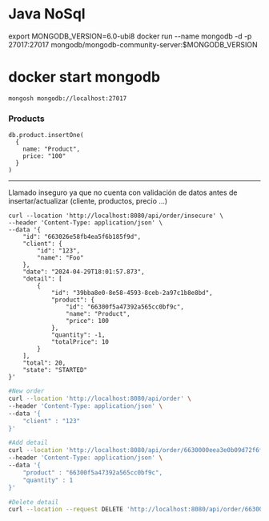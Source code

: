 # Java NoSql

export MONGODB_VERSION=6.0-ubi8
docker run --name mongodb -d -p 27017:27017 mongodb/mongodb-community-server:$MONGODB_VERSION

# docker start mongodb 

```shell
mongosh mongodb://localhost:27017
```

### Products
```mongodb-json
db.product.insertOne(
  {
    name: "Product",
    price: "100"
  }
)
```

---

Llamado inseguro ya que no cuenta con validación de datos antes de insertar/actualizar (cliente, productos, precio ...)
```shell
curl --location 'http://localhost:8080/api/order/insecure' \
--header 'Content-Type: application/json' \
--data '{
    "id": "663026e58fb4ea5f6b185f9d",
    "client": {
        "id": "123",
        "name": "Foo"
    },
    "date": "2024-04-29T18:01:57.873",
    "detail": [
        {
            "id": "39bba8e0-8e58-4593-8ceb-2a97c1b8e8bd",
            "product": {
                "id": "66300f5a47392a565cc0bf9c",
                "name": "Product",
                "price": 100
            },
            "quantity": -1,
            "totalPrice": 10
        }        
    ],
    "total": 20,
    "state": "STARTED"
}'
```

```sh
#New order
curl --location 'http://localhost:8080/api/order' \
--header 'Content-Type: application/json' \
--data '{
    "client" : "123"
}'

#Add detail
curl --location 'http://localhost:8080/api/order/6630000eea3e0b09d72f6f43/detail' \
--header 'Content-Type: application/json' \
--data '{
    "product" : "66300f5a47392a565cc0bf9c",
    "quantity" : 1
}'

#Delete detail
curl --location --request DELETE 'http://localhost:8080/api/order/6630000eea3e0b09d72f6f43/detail/6da38014-bb8a-46c9-b727-fbd801188bba'
```